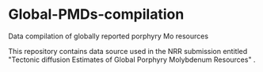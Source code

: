 # Global-PMDs-compilation
Data compilation of globally reported porphyry Mo resources

This repository contains data source used in the NRR submission entitled "Tectonic diffusion Estimates of Global Porphyry Molybdenum Resources" . 
